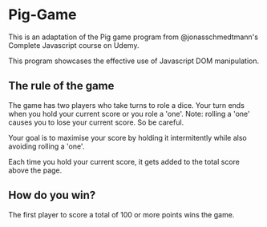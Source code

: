 # Pig-Game


This is an adaptation of the Pig game program from @jonasschmedtmann's Complete Javascript course on Udemy.

This program showcases the effective use of Javascript DOM manipulation.

## The rule of the game

The game has two players who take turns to role a dice. Your turn ends when you hold your current score or you role a 'one'. Note: rolling a 'one' causes you to lose your current score. So be careful.

Your goal is to maximise your score by holding it intermitently while also avoiding rolling a 'one'.

Each time you hold your current score, it gets added to the total score above the page.

## How do you win?

The first player to score a total of 100 or more points wins the game.

